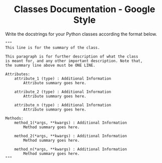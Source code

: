 <h1 align="center">Classes Documentation - Google Style</h1>
Write the docstrings for your Python classes according the format below. <br />

```
"""
This line is for the summary of the class.

This paragraph is for further description of what the class
is meant for, and any other important description. Note that,
the summary line above must be ONE LINE.

Attributes:
    attribute_1 (type) : Additional Information
        Attribute summary goes here.
    
    attribute_2 (type) : Additional Information
        Attribute summary goes here.

    attribute_n (type) : Additional Information
        Attribute summary goes here.

Methods:
    method_1(*args, **kwargs) : Additional Information
        Method summary goes here.

    method_2(*args, **kwargs) : Additional Information
        Method summary goes here.

    method_n(*args, **kwargs) : Additional Information
        Method summary goes here.
"""
```
